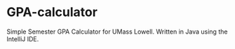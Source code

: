 # GPA-calculator
Simple Semester GPA Calculator for UMass Lowell. Written in Java using the IntelliJ IDE.
